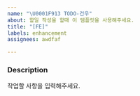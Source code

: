 ```yaml
---
name: "\U0001F913 TODO-건우"
about: 할일 작성을 할때 이 템플릿을 사용해주세요.
title: "[FE]"
labels: enhancement
assignees: awdfaf

---
```


### Description
작업할 사항을 입력해주세요.
